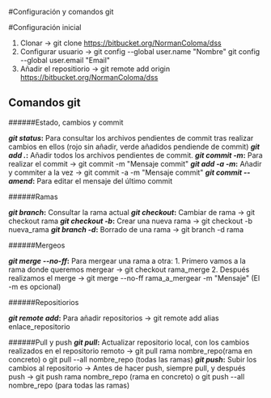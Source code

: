 ﻿#Configuración y comandos git

#Configuración inicial 

1. Clonar -> git clone https://bitbucket.org/NormanColoma/dss
2. Configurar usuario -> git config --global user.name "Nombre" 
			 git config --global user.email "Email" 
3. Añadir el repositiorio -> git remote add origin https://bitbucket.org/NormanColoma/dss


## Comandos git

######Estado, cambios y commit 

**_git status_:** Para consultar los archivos pendientes de commit tras realizar cambios en ellos (rojo sin añadir, verde añadidos pendiende de commit)
**_git add ._:** Añadir todos los archivos pendientes de commit. 
**_git commit -m_:** Para realizar el commit  -> git commit -m "Mensaje commit" 
**_git add -a -m_:** Añadir y commiter a la vez -> git commit -a -m "Mensaje commit"
**_git commit --amend_:** Para editar el mensaje del último commit

######Ramas 

**_git branch_:** Consultar la rama actual
**_git checkout_:** Cambiar de rama -> git checkout rama
**_git checkout -b_:**  Crear una nueva rama -> git checkout -b nueva_rama 
**_git branch -d_:** Borrado de una rama -> git branch -d rama 

######Mergeos 

**_git merge --no-ff_:** Para mergear una rama a otra: 
				1. Primero vamos a la rama donde queremos mergear -> git checkout rama_merge 
				2. Después realizamos el merge -> git merge --no-ff rama_a_mergear -m "Mensaje" (El -m es opcional) 

######Repositiorios 

**_git remote add_:** Para añadir repositorios -> git remote add alias enlace_repositorio 

######Pull y push 
**_git pull_:** Actualizar repositorio local, con los cambios realizados en el repositorio remoto -> git pull rama nombre_repo(rama en concreto) o git pull --all nombre_repo (todas las ramas)
**_git push_:** Subir los cambios al repositorio -> Antes de hacer push, siempre pull, y después push -> git push rama nombre_repo (rama en concreto) o git push --all nombre_repo (para todas las ramas)







